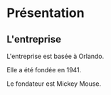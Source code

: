 # Présentation
## L'entreprise
L'entreprise est basée à Orlando.

Elle a été fondée en 1941.

Le fondateur est Mickey Mouse.

